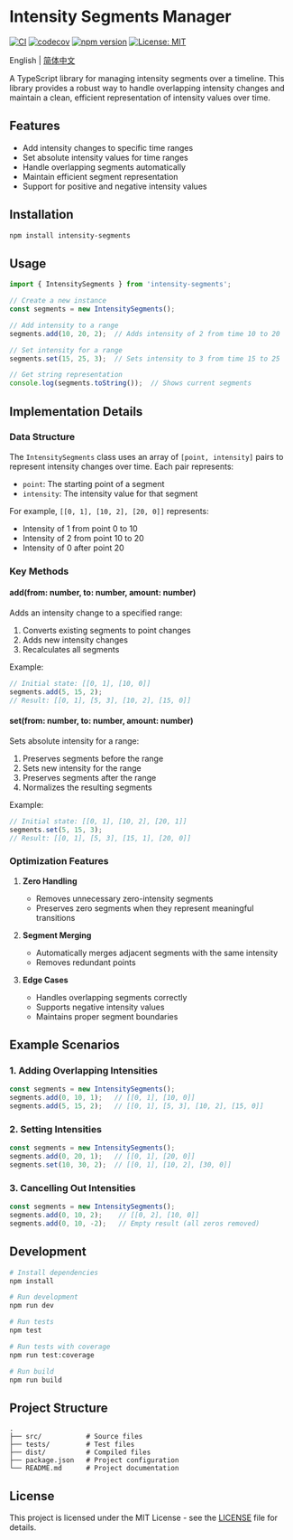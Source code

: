 # Intensity Segments Manager

[![CI](https://github.com/h1bomb/intensity-segments/actions/workflows/ci.yml/badge.svg)](https://github.com/h1bomb/intensity-segments/actions/workflows/ci.yml)
[![codecov](https://codecov.io/github/h1bomb/intensity-segments/graph/badge.svg?token=1DP6kKsrGG)](https://codecov.io/github/h1bomb/intensity-segments)
[![npm version](https://badge.fury.io/js/intensity-segments.svg)](https://badge.fury.io/js/intensity-segments)
[![License: MIT](https://img.shields.io/badge/License-MIT-yellow.svg)](https://opensource.org/licenses/MIT)

English | [简体中文](./README.zh-CN.md)

A TypeScript library for managing intensity segments over a timeline. This library provides a robust way to handle overlapping intensity changes and maintain a clean, efficient representation of intensity values over time.

## Features

- Add intensity changes to specific time ranges
- Set absolute intensity values for time ranges
- Handle overlapping segments automatically
- Maintain efficient segment representation
- Support for positive and negative intensity values

## Installation

```bash
npm install intensity-segments
```

## Usage

```typescript
import { IntensitySegments } from 'intensity-segments';

// Create a new instance
const segments = new IntensitySegments();

// Add intensity to a range
segments.add(10, 20, 2);  // Adds intensity of 2 from time 10 to 20

// Set intensity for a range
segments.set(15, 25, 3);  // Sets intensity to 3 from time 15 to 25

// Get string representation
console.log(segments.toString());  // Shows current segments
```

## Implementation Details

### Data Structure

The `IntensitySegments` class uses an array of `[point, intensity]` pairs to represent intensity changes over time. Each pair represents:
- `point`: The starting point of a segment
- `intensity`: The intensity value for that segment

For example, `[[0, 1], [10, 2], [20, 0]]` represents:
- Intensity of 1 from point 0 to 10
- Intensity of 2 from point 10 to 20
- Intensity of 0 after point 20

### Key Methods

#### add(from: number, to: number, amount: number)

Adds an intensity change to a specified range:
1. Converts existing segments to point changes
2. Adds new intensity changes
3. Recalculates all segments

Example:
```typescript
// Initial state: [[0, 1], [10, 0]]
segments.add(5, 15, 2);
// Result: [[0, 1], [5, 3], [10, 2], [15, 0]]
```

#### set(from: number, to: number, amount: number)

Sets absolute intensity for a range:
1. Preserves segments before the range
2. Sets new intensity for the range
3. Preserves segments after the range
4. Normalizes the resulting segments

Example:
```typescript
// Initial state: [[0, 1], [10, 2], [20, 1]]
segments.set(5, 15, 3);
// Result: [[0, 1], [5, 3], [15, 1], [20, 0]]
```

### Optimization Features

1. **Zero Handling**
   - Removes unnecessary zero-intensity segments
   - Preserves zero segments when they represent meaningful transitions

2. **Segment Merging**
   - Automatically merges adjacent segments with the same intensity
   - Removes redundant points

3. **Edge Cases**
   - Handles overlapping segments correctly
   - Supports negative intensity values
   - Maintains proper segment boundaries

## Example Scenarios

### 1. Adding Overlapping Intensities

```typescript
const segments = new IntensitySegments();
segments.add(0, 10, 1);   // [[0, 1], [10, 0]]
segments.add(5, 15, 2);   // [[0, 1], [5, 3], [10, 2], [15, 0]]
```

### 2. Setting Intensities

```typescript
const segments = new IntensitySegments();
segments.add(0, 20, 1);   // [[0, 1], [20, 0]]
segments.set(10, 30, 2);  // [[0, 1], [10, 2], [30, 0]]
```

### 3. Cancelling Out Intensities

```typescript
const segments = new IntensitySegments();
segments.add(0, 10, 2);    // [[0, 2], [10, 0]]
segments.add(0, 10, -2);   // Empty result (all zeros removed)
```




## Development

```bash
# Install dependencies
npm install

# Run development
npm run dev

# Run tests
npm test

# Run tests with coverage
npm run test:coverage

# Run build
npm run build
```

## Project Structure

```
.
├── src/           # Source files
├── tests/         # Test files
├── dist/          # Compiled files
├── package.json   # Project configuration
└── README.md      # Project documentation
```

## License

This project is licensed under the MIT License - see the [LICENSE](LICENSE) file for details.